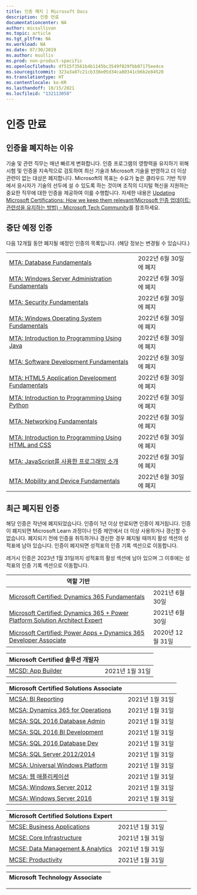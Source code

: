 ```yaml
---
title: 인증 폐지 | Microsoft Docs
description: 인증 만료
documentationcenter: NA
author: micsullivan
ms.topic: article
ms.tgt_pltfrm: NA
ms.workload: NA
ms.date: 07/30/2019
ms.author: msulliv
ms.prod: non-product-specific
ms.openlocfilehash: df515f3561b4b1145bc3549f029fbb07175ee4ce
ms.sourcegitcommit: 323a3a87c21cb338e05d34ca80341cb6b2e84520
ms.translationtype: HT
ms.contentlocale: ko-KR
ms.lasthandoff: 10/15/2021
ms.locfileid: "132113058"
---
```

# <a name="certification-retirement"></a>인증 만료

## <a name="why-certifications-get-retired"></a>인증을 폐지하는 이유

기술 및 관련 직무는 매년 빠르게 변화합니다. 인증 프로그램의 영향력을 유지하기 위해 시험 및 인증을 지속적으로 검토하여 최신 기술과 Microsoft 기술을 반영하고 더 이상 관련이 없는 대상은 폐지합니다. Microsoft의 목표는 수요가 높은 클라우드 기반 직무에서 응시자가 기술의 선두에 설 수 있도록 하는 것이며 조직의 디지털 혁신을 지원하는 중요한 직무에 대한 인증을 제공하여 이를 수행합니다. 자세한 내용은 [Updating Microsoft Certifications: How we keep them relevant(Microsoft 인증 업데이트: 관련성을 유지하는 방법) - Microsoft Tech Community](https://techcommunity.microsoft.com/t5/microsoft-learn-blog/updating-microsoft-certifications-how-we-keep-them-relevant/ba-p/1469425)를 참조하세요.

## <a name="certifications-scheduled-to-retire"></a>중단 예정 인증

다음 12개월 동안 폐지될 예정인 인증의 목록입니다. (해당 정보는 변경될 수 있습니다.)  

|                                             |                    |
| ---------------------------------------------------------------------------------- | ------------------ |
| [MTA: Database Fundamentals](/learn/certifications/mta-database-fundamentals) | 2022년 6월 30일에 폐지 |
| [MTA: Windows Server Administration Fundamentals](/learn/certifications/mta-windows-server-administration-fundamentals) | 2022년 6월 30일에 폐지 |
| [MTA: Security Fundamentals](/learn/certifications/mta-security-fundamentals) | 2022년 6월 30일에 폐지 |
| [MTA: Windows Operating System Fundamentals](/learn/certifications/mta-windows-operating-system-fundamentals) | 2022년 6월 30일에 폐지 |
| [MTA: Introduction to Programming Using Java](/learn/certifications/mta-introduction-to-programming-using-java) | 2022년 6월 30일에 폐지 |
| [MTA: Software Development Fundamentals](/learn/certifications/mta-software-development-fundamentals) | 2022년 6월 30일에 폐지 |
| [MTA: HTML5 Application Development Fundamentals](/learn/certifications/mta-html5-application-development-fundamentals) | 2022년 6월 30일에 폐지 |
| [MTA: Introduction to Programming Using Python](/learn/certifications/mta-introduction-to-programming-using-python) | 2022년 6월 30일에 폐지 |
| [MTA: Networking Fundamentals](/learn/certifications/mta-networking-fundamentals) | 2022년 6월 30일에 폐지 |
| [MTA: Introduction to Programming Using HTML and CSS](/learn/certifications/mta-introduction-to-programming-using-html-and-css) | 2022년 6월 30일에 폐지 |
| [MTA: JavaScript를 사용한 프로그래밍 소개](/learn/certifications/mta-introduction-to-programming-using-javascript) | 2022년 6월 30일에 폐지 |
| [MTA: Mobility and Device Fundamentals](/learn/certifications/mta-mobility-and-device-fundamentals) | 2022년 6월 30일에 폐지 |

## <a name="recently-retired-certifications"></a>최근 폐지된 인증 

해당 인증은 작년에 폐지되었습니다. 인증이 1년 이상 만료되면 인증이 제거됩니다. 인증이 폐지되면 Microsoft Learn 과정이나 인증 제안에서 더 이상 사용하거나 갱신할 수 없습니다. 폐지되기 전에 인증을 취득하거나 갱신한 경우 폐지될 때까지 활성 섹션의 성적표에 남아 있습니다. 인증이 폐지되면 성적표의 인증 기록 섹션으로 이동합니다.

레거시 인증은 2023년 1월 31일까지 성적표의 활성 섹션에 남아 있으며 그 이후에는 성적표의 인증 기록 섹션으로 이동합니다.

| 역할 기반                                                                         |                    |
| ---------------------------------------------------------------------------------- | ------------------ |
| [Microsoft Certified: Dynamics 365 Fundamentals](/learn/certifications/d365-fundamentals) | 2021년 6월 30일 |
| [Microsoft Certified: Dynamics 365 + Power Platform Solution Architect Expert](/learn/certifications/power-apps-and-d365-solution-architect-expert) | 2021년 6월 30일 |
| [Microsoft Certified: Power Apps + Dynamics 365 Developer Associate](/learn/certifications/power-apps-and-d365-developer-associate) | 2020년 12월 31일 |

| Microsoft Certified 솔루션 개발자                                            |                    |
| ---------------------------------------------------------------------------------- | ------------------ |
| [MCSD: App Builder](/learn/certifications/mcsd-app-builder-certification)          | 2021년 1월 31일 |

| Microsoft Certified Solutions Associate                                            |                    |
| ---------------------------------------------------------------------------------- | ------------------ |
| [MCSA: BI Reporting](/learn/certifications/mcsa-bi-reporting)                      | 2021년 1월 31일 |
| [MCSA: Dynamics 365 for Operations](/learn/certifications/mcsa-microsoft-dynamics-365-for-operations) | 2021년 1월 31일 |
| [MCSA: SQL 2016 Database Admin](/learn/certifications/mcsa-sql2016-database-administration-certification) | 2021년 1월 31일 |
| [MCSA: SQL 2016 BI Development](/learn/certifications/mcsa-sql2016-business-intelligence-certification) | 2021년 1월 31일 |
| [MCSA: SQL 2016 Database Dev](/learn/certifications/mcsa-sql2016-database-development-certification) | 2021년 1월 31일 |
| [MCSA: SQL Server 2012/2014](/learn/certifications/mcsa-sql-certification)         | 2021년 1월 31일 |
| [MCSA: Universal Windows Platform](/learn/certifications/mcsa-universal-windows-platform) | 2021년 1월 31일 |
| [MCSA: 웹 애플리케이션](/learn/certifications/mcsa-web-applications-certification) | 2021년 1월 31일 |
| [MCSA: Windows Server 2012](/learn/certifications/mcsa-windows-server-certification) | 2021년 1월 31일 |
| [MCSA: Windows Server 2016](/learn/certifications/mcsa-windows-server-2016-certification) | 2021년 1월 31일 |

| Microsoft Certified Solutions Expert                                               |                    |
| ---------------------------------------------------------------------------------- | ------------------ |
| [MCSE: Business Applications](/learn/certifications/mcse-business-applications)    | 2021년 1월 31일 |
| [MCSE: Core Infrastructure](/learn/certifications/mcse-core-infrastructure)        | 2021년 1월 31일 |
| [MCSE: Data Management & Analytics](/learn/certifications/mcse-data-management-analytics) | 2021년 1월 31일 |
| [MCSE: Productivity](/learn/certifications/mcse-productivity-certification)        | 2021년 1월 31일 |

| Microsoft Technology Associate                                                     |                    |
| ---------------------------------------------------------------------------------- | ------------------ |

___
